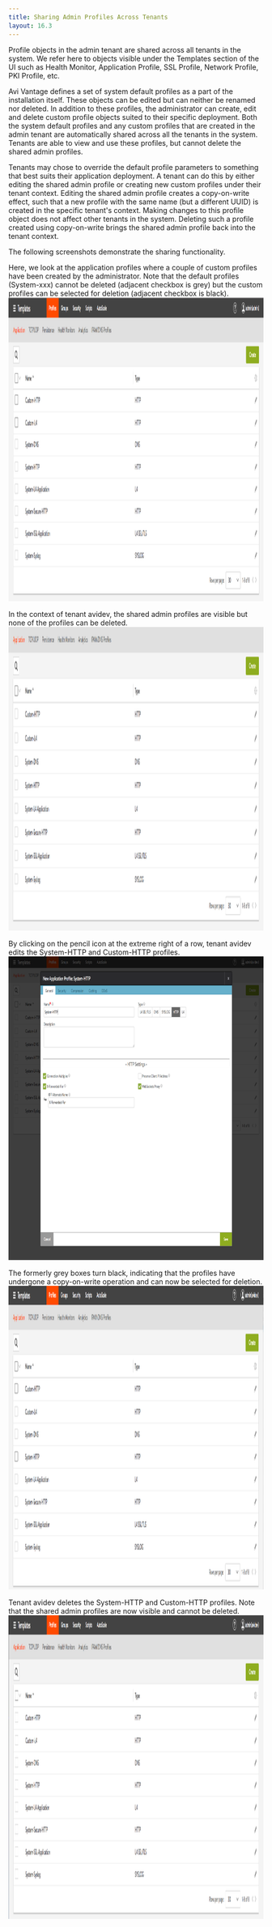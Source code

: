 ```yaml
---
title: Sharing Admin Profiles Across Tenants
layout: 16.3
---
```

Profile objects in the admin tenant are shared across all tenants in the system. We refer here to objects visible under the Templates section of the UI such as Health Monitor, Application Profile, SSL Profile, Network Profile, PKI Profile, etc.

Avi Vantage defines a set of system default profiles as a part of the installation itself. These objects can be edited but can neither be renamed nor deleted. In addition to these profiles, the administrator can create, edit and delete custom profile objects suited to their specific deployment. Both the system default profiles and any custom profiles that are created in the admin tenant are automatically shared across all the tenants in the system. Tenants are able to view and use these profiles, but cannot delete the shared admin profiles.

Tenants may chose to override the default profile parameters to something that best suits their application deployment. A tenant can do this by either editing the shared admin profile or creating new custom profiles under their tenant context. Editing the shared admin profile creates a copy-on-write effect, such that a new profile with the same name (but a different UUID) is created in the specific tenant's context. Making changes to this profile object does not affect other tenants in the system. Deleting such a profile created using copy-on-write brings the shared admin profile back into the tenant context.

The following screenshots demonstrate the sharing functionality.

Here, we look at the application profiles where a couple of custom profiles have been created by the administrator. Note that the default profiles (System-xxx) cannot be deleted (adjacent checkbox is grey) but the custom profiles can be selected for deletion (adjacent checkbox is black).
<a href="img/sharing-1.png"><img class="alignnone size-full wp-image-18121" src="img/sharing-1.png" alt="sharing-1" width="1600" height="600"></a>

In the context of tenant avidev, the shared admin profiles are visible but none of the profiles can be deleted.
<a href="img/sharing-2.png"><img class="alignnone size-full wp-image-18119" src="img/sharing-2.png" alt="sharing-2" width="1600" height="600"></a>

By clicking on the pencil icon at the extreme right of a row, tenant avidev edits the System-HTTP and Custom-HTTP profiles.
<a href="img/sharing-3.png"><img class="alignnone size-full wp-image-18117" src="img/sharing-3.png" alt="sharing-3" width="1600" height="600"></a>

The formerly grey boxes turn black, indicating that the profiles have undergone a copy-on-write operation and can now be selected for deletion.
<a href="img/sharing-4.png"><img class="alignnone size-full wp-image-18115" src="img/sharing-4.png" alt="sharing-4" width="1600" height="600"></a>

Tenant avidev deletes the System-HTTP and Custom-HTTP profiles. Note that the shared admin profiles are now visible and cannot be deleted.
<a href="img/sharing-5.png"><img class="alignnone size-full wp-image-18113" src="img/sharing-5.png" alt="sharing-5" width="1600" height="600"></a>
